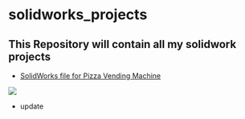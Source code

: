 # solidworks_projects

## This Repository will contain all my solidwork projects

- [SolidWorks file for Pizza Vending Machine](themachine.SLDASM)

![]([gits/algorithm.png](https://raw.githubusercontent.com/Teragron/solidworks_projects/main/render1.jpg))



- update 
